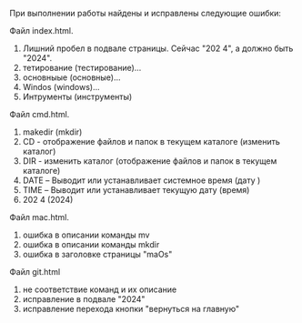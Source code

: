 При выполнении работы найдены и исправлены следующие ошибки:

Файл index.html.
1. Лишний пробел в подвале страницы. Сейчас "202 4", а должно быть "2024".
2. тетирование (тестирование)...
3. основныые (основные)...
4. Windos (windows)...
5. Интрументы (инструменты)

Файл cmd.html.
1. makedir (mkdir)
2. CD - отображение файлов и папок в текущем каталоге (изменить каталог)
3. DIR - изменить каталог (отображение файлов и папок в текущем каталоге)
4. DATE – Выводит или устанавливает системное время (дату )
5. TIME – Выводит или устанавливает текущую дату (время)
6. 202 4 (2024)

Файл mac.html.
1. ошибка в описании команды mv
2. ошибка в описании команды mkdir
3. ошибка в заголовке страницы "maOs"

Файл git.html
1. не соответствие команд и их описание
2. исправление в подвале "2024"
3. исправление перехода кнопки "вернуться на главную"
